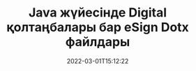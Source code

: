 ---
############################# Static ############################
layout: "auto-gen-signature"
date: 2022-03-01T15:12:22
draft: false
operation: Sign
signaturetype: Digital
fileformat: Dotx
productName: Java
lang: kk
productCode: java
otherformats: pdf doc docx docm dot dotx odt ott xls xlsx xlsm xlsb ods ots xltx xltm pptx pptm
breadcrumb: Put Digital signature on Dotx for Java

############################# Head ############################
head_title: "Java көмегімен Dotx файлына сандық электрондық қолтаңбаларды қосу"
head_description: "Кодтың бірнеше жолын пайдаланып, Java үшін Dotx файлына Цифрлық қолтаңба қойыңыз. Ондаған файл пішіміне қол қою үшін GroupDocs Document Signature API пайдаланыңыз."

############################# Header ############################
title: "Java жүйесінде Digital қолтаңбалары бар eSign Dotx файлдары"
description: "Java кодының бірнеше жолы бар Digital қолтаңбасын қалай қосуға болады"
bg_image: "https://cms.admin.containerize.com/templates/aspose/App_Themes/V3/images/bg/header1.png"
bg_overlay: false
button:
    enable: true

############################# SubMenu ############################
submenu:
    enable: true

    left:
        img_alt: "GroupDocs.Signature for Java"
        image: "https://cms.admin.containerize.com/templates/groupdocs/images/product-logos/90x90-noborder/groupdocs-signature-java.png"
        product: "GroupDocs.Signature"
        platform: "Java"



############################# About ############################
about:
    enable: true
    title: "GroupDocs.Signature for Java Сандық қолтаңбалар API туралы"
    content: |
        [GroupDocs.Signature for Java](https://products.groupdocs.com/signature/java/) — цифрлық электрондық қолтаңбасы бар құжаттарды цифрлық сертификаттармен ресімдеуге арналған танымал API. Сандық қолтаңбалар үшін API құпия сөзбен қорғалған жеке және ашық кілттермен құжатты жасау үшін PFX сертификат файлдарын пайдаланады. Сандық қолтаңбалар eSign PDF арнайы бетімен іскери құжаттарды куәландыру, Words, Excel, Powerpoint файлдары және Open Office құжаттары сияқты бүкіл Microsoft Office құжаттарын куәландыру үшін пайдаланылуы мүмкін. Тұтынушылар қолтаңбаларды өңдеу, жою немесе реттеу сияқты оңай басқара алады. API қолтаңбаларды іздеу және тексеру жолын қамтамасыз етеді. Сонымен қатар, қолтаңбаларды теңшеуге арналған көптеген мүмкіндіктер қарастырылған.
    

############################# Steps ############################
steps:
    enable: true
    title_left: "Java жүйесінде Digital арқылы Dotx файлына қол қою қадамдары"
    content_left: |
        [GroupDocs.Signature for Java](https://products.groupdocs.com/signature/java/) Dotx құжаттарға Digital қолтаңбаларымен жылдам және оңай қол қою мүмкіндігін береді.
        
        * Жол немесе жад ағыны ретінде қол қойылатын Dotx файлын қамтамасыз ететін Signature класының данасын жасаңыз
        * SignOptions сыныбын жасаңыз және барлық қажетті деректерді орнатыңыз.
        * Dotx шығыс файлын немесе жад ағынын беретін Signature.Sign() әдісін шақырыңыз

    title_right: " Жүйе талаптары"
    content_right: |
        GroupDocs.Signature for Java барлық негізгі платформалар мен операциялық жүйелерде қолдау көрсетеді. Төмендегі кодты орындамас бұрын, жүйеде келесі алғышарттар орнатылғанына көз жеткізіңіз.

        * Операциялық жүйелер: Microsoft Windows, Linux, MacOS
        * Әзірлеу орталары: NetBeans, Intellij IDEA, Eclipse, etc.
        * Java runtime: J2SE 6.0 and above
        * Ең соңғы GroupDocs.Signature for Java нұсқасын [Maven](https://repository.groupdocs.com/webapp/#/artifacts/browse/tree/General/repo/com/groupdocs/groupdocs-signature) алыңыз.
         
    code: |
        ```java    
                
        // Set up input Dotx file
        String filePath = "input.dotx";
        // Set up output file
        String outputFilePath = "output.dotx";
        // Provide digital certificate
        String certificateFilePath = "certificate.pfx";

        // Instantiate Signature for input file
        Signature signature = new Signature(filePath);

        //Provide sign options
        DigitalSignOptions options = new DigitalSignOptions(certificateFilePath);

        // set certificate password
        options.setPassword("1234567890");

        // set signature position
        options.setLeft(50);
        options.setTop(200);

        // sign Dotx document
        SignResult result = signature.sign(outputFilePath, options);

        ```

############################# Demos ############################
demos:
    enable: true
    title: "Dotx құжаттарға Digital тікелей көрсетілімі арқылы қол қою"
    content: |
       Дәл қазір [GroupDocs.Signature қолданбасы](https://products.groupdocs.app/signature/family) веб-сайтына кіру арқылы әртүрлі қолтаңбалармен Dotx файлына қол қойыңыз. Тегін онлайн демонстрация сізді күтуде.          

############################# More Formats ############################
more_formats:
    enable: true
    title: "Java үшін басқа қолдау көрсетілетін Digital қолтаңбалары"
    content: |
        "Dotx қолтаңбасының басқа түрлерімен де қол қоюға болады. Төмендегі тізімді қараңыз."
    format: 
       
       
back_to_top:
    enable: true
---
